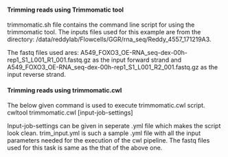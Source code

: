 #### Trimming reads using Trimmomatic tool

trimmomatic.sh file contains the command line script for using the trimmomatic tool. The inputs files used for this example are from the directory: 
/data/reddylab/Flowcells/GGR/rna_seq/Reddy_4557_171219A3. 

The fastq files used ares: A549_FOXO3_OE-RNA_seq-dex-00h-rep1_S1_L001_R1_001.fastq.gz as the input forward strand and A549_FOXO3_OE-RNA_seq-dex-00h-rep1_S1_L001_R2_001.fastq.gz as the input reverse strand. 

#### Trimming reads using trimmomatic.cwl

The below given command is used to execute trimmomatic.cwl script. 
cwltool trimmomatic.cwl [input-job-settings]

Input-job-settings can be given in seperate .yml file which makes the script look clean. trim_input.yml is such a sample .yml file with all the input parameters needed for the execution of the cwl pipeline. The fastq files used for this task is same as the that of the above one.

